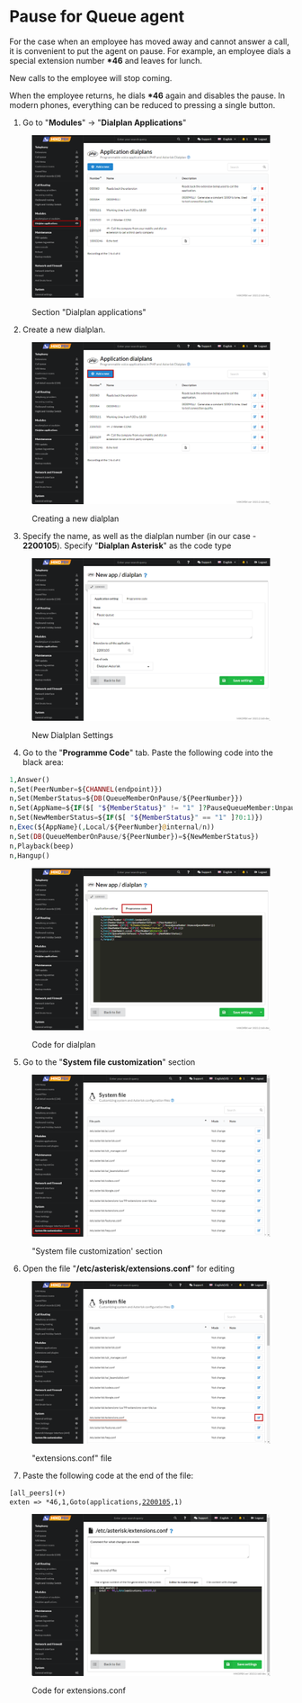 # Pause for Queue agent

For the case when an employee has moved away and cannot answer a call, it is convenient to put the agent on pause. For example, an employee dials a special extension number **\*46** and leaves for lunch.

New calls to the employee will stop coming.

When the employee returns, he dials **\*46** again and disables the pause. In modern phones, everything can be reduced to pressing a single button.

1. Go to "**Modules**" -> "**Dialplan Applications**"

<figure><img src="../../.gitbook/assets/DialplanApplications.png" alt=""><figcaption><p>Section "Dialplan applications"</p></figcaption></figure>

2. Create a new dialplan.

<figure><img src="../../.gitbook/assets/NewDialplan (1).png" alt=""><figcaption><p>Creating a new dialplan</p></figcaption></figure>

3. Specify the name, as well as the dialplan number (in our case - **2200105**). Specify "**Dialplan Asterisk**" as the code type

<figure><img src="../../.gitbook/assets/SettingsOfDialplan.png" alt=""><figcaption><p>New Dialplan Settings</p></figcaption></figure>

4. Go to the "**Programme Code**" tab. Paste the following code into the black area:

```php
1,Answer()
n,Set(PeerNumber=${CHANNEL(endpoint)})
n,Set(MemberStatus=${DB(QueueMemberOnPause/${PeerNumber}})
n,Set(AppName=${IF($[ "${MemberStatus}" != "1" ]?PauseQueueMember:UnpauseQueueMember)})
n,Set(NewMemberStatus=${IF($[ "${MemberStatus}" == "1" ]?0:1)})
n,Exec(${AppName}(,Local/${PeerNumber}@internal/n))
n,Set(DB(QueueMemberOnPause/${PeerNumber})=${NewMemberStatus})
n,Playback(beep)
n,Hangup()
```

<figure><img src="../../.gitbook/assets/ProgrammeCodeForDialpan.png" alt=""><figcaption><p>Code for dialplan</p></figcaption></figure>

5. Go to the "**System file customization**" section

<figure><img src="../../.gitbook/assets/SystemFileCustomization.png" alt=""><figcaption><p>"System file customization' section</p></figcaption></figure>

6. Open the file "**/etc/asterisk/extensions.conf**" for editing

<figure><img src="../../.gitbook/assets/EditExtensions.conf.png" alt=""><figcaption><p>"extensions.conf" file</p></figcaption></figure>

7. Paste the following code at the end of the file:

<pre class="language-php"><code class="lang-php">[all_peers](+)
exten => *46,1,Goto(applications,<a data-footnote-ref href="#user-content-fn-1">2200105</a>,1)
</code></pre>

<figure><img src="../../.gitbook/assets/CodeForExtensionsConf (4).png" alt=""><figcaption><p>Code for extensions.conf</p></figcaption></figure>

[^1]: Dialplan number
